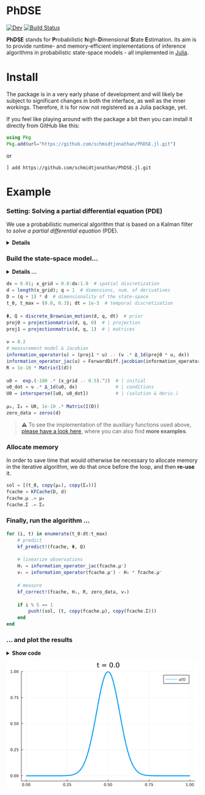 # PhDSE

<!-- [![Stable](https://img.shields.io/badge/docs-stable-blue.svg)](https://schmidtjonathan.github.io/PhDSE.jl/stable/) -->
[![Dev](https://img.shields.io/badge/docs-dev-blue.svg)](https://schmidtjonathan.github.io/PhDSE.jl/dev/)
[![Build Status](https://github.com/schmidtjonathan/PhDSE.jl/actions/workflows/CI.yml/badge.svg?branch=main)](https://github.com/schmidtjonathan/PhDSE.jl/actions/workflows/CI.yml?query=branch%3Amain)


**PhDSE** stands for **P**robabilistic **h**igh-**D**imensional **S**tate **E**stimation. Its aim is to provide runtime- and memory-efficient implementations of inference algorithms in probabilistic state-space models - all implemented in [Julia](https://julialang.org).

# Install

The package is in a very early phase of development and will likely be subject to significant changes in both the interface, as well as the inner workings.
Therefore, it is for now not registered as a Julia package, yet.

If you feel like playing around with the package a bit then you can install it directly from GitHub like this:

```julia
using Pkg
Pkg.add(url="https://github.com/schmidtjonathan/PhDSE.jl.git")
```

or

```julia-repl
] add https://github.com/schmidtjonathan/PhDSE.jl.git
```

# Example

### Setting: Solving a partial differential equation (PDE)
We use a probabilistic numerical algorithm that is based on a Kalman filter to *solve a partial differential equation* (PDE).

<details>
<summary><b>Details</b></summary>

The equation is given as
$$\frac{\partial u(t, x)}{\partial t} = \nu \Delta u(t, x) =: F(t, x),$$
where $\Delta$ is the Laplace operator and $u(t, x)$ is the solution of our PDE.

We discretize the spatial independent variable $x$ on a finite grid $\mathbb{X}$ and use a finite-difference scheme to discretize $\Delta$. That leaves us with an ODE to solve $$\frac{\mathrm{d} u(t)}{\mathrm{d}t} = F(t, \mathbb{X}),$$
as described, e.g., [in this paper](https://proceedings.mlr.press/v151/kramer22a/kramer22a.pdf).

</details>

### Build the state-space model...

<details>
<summary><b>Details ...</b></summary>

...can be found in, e.g., [this paper](https://proceedings.mlr.press/v162/kramer22b/kramer22b.pdf).

##### (Very) brief summary:
* The **dynamics** come from a discretized integrated Brownian motion prior, which serves as a prior over the PDE solution and its first $q$ derivatives.
* The **observation model** measures the deviation between the modelled first derivative and the evaluation of the ODE vector field at the modelled ODE solution. If this deviation is zero (which we condition on (see `zero_data` below), then the model of the solution is a good candidate for the PDE solution.
* The posterior is computed using an (extended) Kalman filter.

</details>


```julia
dx = 0.01; x_grid = 0.0:dx:1.0  # spatial discretization
d = length(x_grid); q = 1  # dimensions, num. of derivatives
D = (q + 1) * d  # dimensionality of the state-space
t_0, t_max = (0.0, 0.3); dt = 1e-3  # temporal discretization

Φ, Q = discrete_Brownian_motion(d, q, dt)  # prior
proj0 = projectionmatrix(d, q, 0)  # | projection
proj1 = projectionmatrix(d, q, 1)  # | matrices

ν = 0.2
# measurement model & Jacobian
information_operator(u) = (proj1 * u) .- (ν .* Δ_1d(proj0 * u, dx))
information_operator_jac(u) = ForwardDiff.jacobian(information_operator, u)
R = 1e-10 * Matrix(I(d))

u0 =  exp.(-100 .* (x_grid .- 0.5).^2)  # | initial
u0_dot = ν .* Δ_1d(u0, dx)              # | conditions
U0 = intersperse([u0, u0_dot])          # | (solution & deriv.)

μ₀, Σ₀ = U0, 1e-10 .* Matrix(I(D))
zero_data = zeros(d)
```

> :warning: To see the implementation of the auxiliary functions used above, [please have a look here](https://schmidtjonathan.github.io/PhDSE.jl/dev/examples/solve_1d_heat_eq/), where you can also find **more examples**.

### Allocate memory
In order to save time that would otherwise be necessary to allocate memory in the iterative algorithm, we do that once before the loop, and then **re-use** it.

```julia
sol = [(t_0, copy(μ₀), copy(Σ₀))]
fcache = KFCache(D, d)
fcache.μ .= μ₀
fcache.Σ .= Σ₀
```

### Finally, run the algorithm ...

```julia
for (i, t) in enumerate(t_0:dt:t_max)
    # predict
    kf_predict!(fcache, Φ, Q)

    # linearize observations
    Hₜ = information_operator_jac(fcache.μ⁻)
    vₜ = information_operator(fcache.μ⁻) - Hₜ * fcache.μ⁻

    # measure
    kf_correct!(fcache, Hₜ, R, zero_data, vₜ)

    if i % 5 == 1
        push!(sol, (t, copy(fcache.μ), copy(fcache.Σ)))
    end
end
```

### ... and plot the results

<details>
<summary><b>Show code</b></summary>

```julia
anim = @animate for (t, μ, σ) in sol
	plot(
        x_grid,
        proj0 * μ,
        ylim=(-0.05, 1.0),
        linewidth=3,
        ribbon=1.97 .* stack([sqrt.(proj0 * diag(S)) for (t, m, S) in sol]),
        label="u(t)",
        title="t = $(round(t; digits=2))",
    )
end


gif(
	anim,
	"heat_eq_1d_example.gif",
	fps = 10,
)
```

</details>


![](https://github.com/schmidtjonathan/PhDSE.jl/blob/gh-pages/dev/examples/heat_eq_1d_example.gif)
